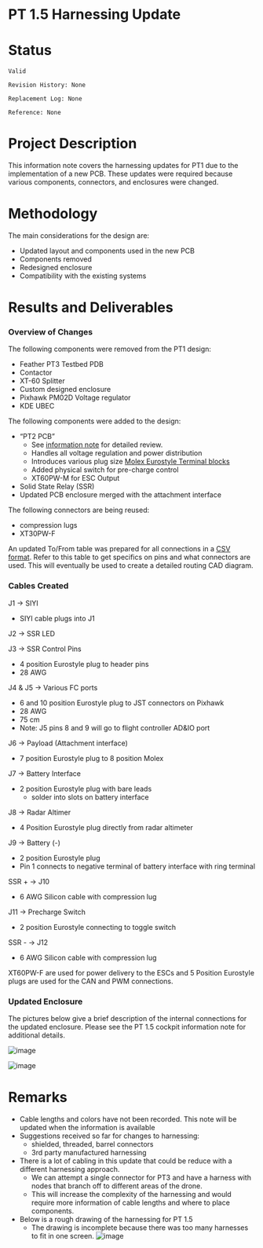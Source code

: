 # PT 1.5 Harnessing Update

# Status

`Valid`

`Revision History: None`

`Replacement Log: None`

`Reference: None`

# Project Description

This information note covers the harnessing updates for PT1 due to the implementation of a new PCB. These updates were required because various components, connectors, and enclosures were changed. 

# Methodology

The main considerations for the design are:

- Updated layout and components used in the new PCB
- Components removed
- Redesigned enclosure
- Compatibility with the existing systems

# Results and Deliverables

### Overview of Changes

The following components were removed from the PT1 design:

- Feather PT3 Testbed PDB
- Contactor
- XT-60 Splitter
- Custom designed enclosure
- Pixhawk PM02D Voltage regulator
- KDE UBEC

The following components were added to the design:

- “PT2 PCB”
    - See [information note](https://github.com/Arrow-air/project-quiver/blob/main/task-grant-bounty/pt1/electronics/0001-PDB_V1/information-note.md) for detailed review.
    - Handles all voltage regulation and power distribution
    - Introduces various plug size [Molex Eurostyle Terminal blocks](https://github.com/Arrow-air/project-quiver/blob/errrks-patch-1/task-grant-bounty/pt1/electronics/0002-PT1.5_Harnessing_Update/picture/PS-39500-001-001.pdf) 
    - Added physical switch for pre-charge control
    - XT60PW-M for ESC Output
- Solid State Relay (SSR)
- Updated PCB enclosure merged with the attachment interface

The following connectors are being reused:

- compression lugs
- XT30PW-F

An updated To/From table was prepared for all connections in a [CSV format](https://docs.google.com/spreadsheets/d/16EMP2wPfAB1RD0uh3B_RAArtTbWv5ikxNuRASy50kpA/edit?gid=1237259679#gid=1237259679). Refer to this table to get specifics on pins and what connectors are used. This will eventually be used to create a detailed routing CAD diagram. 

### Cables Created

J1 → SIYI

- SIYI cable plugs into J1

J2 → SSR LED

J3 → SSR Control Pins

- 4 position Eurostyle plug to header pins
- 28 AWG

J4 & J5 → Various FC ports

- 6 and 10 position Eurostyle plug to JST connectors on Pixhawk
- 28 AWG
- 75 cm
- Note: J5 pins 8 and 9 will go to flight controller AD&IO port

J6 → Payload (Attachment interface)

- 7 position Eurostyle plug to 8 position Molex

J7 → Battery Interface

- 2 position Eurostyle plug with bare leads
    - solder into slots on battery interface

J8 → Radar Altimer

- 4 Position Eurostyle plug directly from radar altimeter

J9 → Battery (-)

- 2 position Eurostyle plug
- Pin 1 connects to negative terminal of battery interface with ring terminal

SSR + → J10

- 6 AWG Silicon cable with compression lug

J11 → Precharge Switch 

- 2 position Eurostyle connecting to toggle switch

SSR - → J12

- 6 AWG Silicon cable with compression lug

XT60PW-F are used for power delivery to the ESCs and 5 Position Eurostyle plugs are used for the CAN and PWM connections. 

### Updated Enclosure

The pictures below give a brief description of the internal connections for the updated enclosure. Please see the PT 1.5 cockpit information note for additional details. 

![image](https://github.com/user-attachments/assets/cf45d422-9dad-4e57-b60b-4e9aa96e5479)

![image](https://github.com/user-attachments/assets/556f5af2-7406-41f9-9b71-69f66dac7ceb)


# Remarks

- Cable lengths and colors have not been recorded. This note will be updated when the information is available
- Suggestions received so far for changes to harnessing:
    - shielded, threaded, barrel connectors
    - 3rd party manufactured harnessing
- There is a lot of cabling in this update that could be reduce with a different harnessing approach.
    - We can attempt a single connector for PT3 and have a harness with nodes that branch off to different areas of the drone.
    - This will increase the complexity of the harnessing and would require more information of cable lengths and where to place components.
- Below is a rough drawing of the harnessing for PT 1.5
    - The drawing is incomplete because there was too many harnesses to fit in one screen.
     ![image](https://github.com/user-attachments/assets/63169051-6ce5-4dea-b155-1f239acd61c4)

